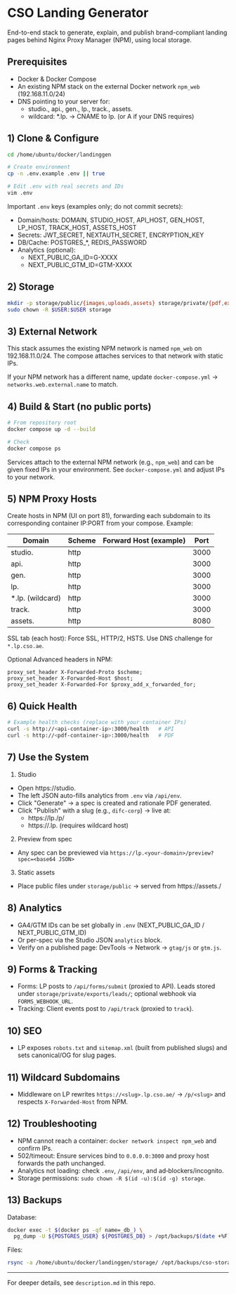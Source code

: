 # CSO Landing Generator

End-to-end stack to generate, explain, and publish brand-compliant landing pages behind Nginx Proxy Manager (NPM), using local storage.

## Prerequisites

- Docker & Docker Compose
- An existing NPM stack on the external Docker network `npm_web` (192.168.11.0/24)
- DNS pointing to your server for:
  - studio.<your-domain>, api.<your-domain>, gen.<your-domain>, lp.<your-domain>, track.<your-domain>, assets.<your-domain>
  - wildcard: *.lp.<your-domain> → CNAME to lp.<your-domain> (or A if your DNS requires)

## 1) Clone & Configure

```bash
cd /home/ubuntu/docker/landinggen

# Create environment
cp -n .env.example .env || true

# Edit .env with real secrets and IDs
vim .env
```

Important `.env` keys (examples only; do not commit secrets):
- Domain/hosts: DOMAIN, STUDIO_HOST, API_HOST, GEN_HOST, LP_HOST, TRACK_HOST, ASSETS_HOST
- Secrets: JWT_SECRET, NEXTAUTH_SECRET, ENCRYPTION_KEY
- DB/Cache: POSTGRES_*, REDIS_PASSWORD
- Analytics (optional):
  - NEXT_PUBLIC_GA_ID=G-XXXX
  - NEXT_PUBLIC_GTM_ID=GTM-XXXX

## 2) Storage

```bash
mkdir -p storage/public/{images,uploads,assets} storage/private/{pdf,exports}
sudo chown -R $USER:$USER storage
```

## 3) External Network

This stack assumes the existing NPM network is named `npm_web` on 192.168.11.0/24. The compose attaches services to that network with static IPs.

If your NPM network has a different name, update `docker-compose.yml` → `networks.web.external.name` to match.

## 4) Build & Start (no public ports)

```bash
# From repository root
docker compose up -d --build

# Check
docker compose ps
```

Services attach to the external NPM network (e.g., `npm_web`) and can be given fixed IPs in your environment. See `docker-compose.yml` and adjust IPs to your network.

## 5) NPM Proxy Hosts

Create hosts in NPM (UI on port 81), forwarding each subdomain to its corresponding container IP:PORT from your compose. Example:

| Domain                        | Scheme | Forward Host (example) | Port |
|-------------------------------|--------|-------------------------|------|
| studio.<your-domain>          | http   | <studio-container-ip>   | 3000 |
| api.<your-domain>             | http   | <api-container-ip>      | 3000 |
| gen.<your-domain>             | http   | <gen-container-ip>      | 3000 |
| lp.<your-domain>              | http   | <lp-container-ip>       | 3000 |
| *.lp.<your-domain> (wildcard) | http   | <lp-container-ip>       | 3000 |
| track.<your-domain>           | http   | <track-container-ip>    | 3000 |
| assets.<your-domain>          | http   | <assets-container-ip>   | 8080 |

SSL tab (each host): Force SSL, HTTP/2, HSTS. Use DNS challenge for `*.lp.cso.ae`.

Optional Advanced headers in NPM:

```
proxy_set_header X-Forwarded-Proto $scheme;
proxy_set_header X-Forwarded-Host $host;
proxy_set_header X-Forwarded-For $proxy_add_x_forwarded_for;
```

## 6) Quick Health

```bash
# Example health checks (replace with your container IPs)
curl -s http://<api-container-ip>:3000/health   # API
curl -s http://<pdf-container-ip>:3000/health   # PDF
```

## 7) Use the System

1) Studio
- Open https://studio.<your-domain>
- The left JSON auto-fills analytics from `.env` via `/api/env`.
- Click "Generate" → a spec is created and rationale PDF generated.
- Click "Publish" with a slug (e.g., `difc-corp`) → live at:
  - https://lp.<your-domain>/p/<slug>
  - https://<slug>.lp.<your-domain> (requires wildcard host)

2) Preview from spec
- Any spec can be previewed via `https://lp.<your-domain>/preview?spec=<base64 JSON>`

3) Static assets
- Place public files under `storage/public` → served from https://assets.<your-domain>/

## 8) Analytics

- GA4/GTM IDs can be set globally in `.env` (NEXT_PUBLIC_GA_ID / NEXT_PUBLIC_GTM_ID)
- Or per-spec via the Studio JSON `analytics` block.
- Verify on a published page: DevTools → Network → `gtag/js` or `gtm.js`.

## 9) Forms & Tracking

- Forms: LP posts to `/api/forms/submit` (proxied to API). Leads stored under `storage/private/exports/leads/`; optional webhook via `FORMS_WEBHOOK_URL`.
- Tracking: Client events post to `/api/track` (proxied to `track`).

## 10) SEO

- LP exposes `robots.txt` and `sitemap.xml` (built from published slugs) and sets canonical/OG for slug pages.

## 11) Wildcard Subdomains

- Middleware on LP rewrites `https://<slug>.lp.cso.ae/` → `/p/<slug>` and respects `X-Forwarded-Host` from NPM.

## 12) Troubleshooting

- NPM cannot reach a container: `docker network inspect npm_web` and confirm IPs.
- 502/timeout: Ensure services bind to `0.0.0.0:3000` and proxy host forwards the path unchanged.
- Analytics not loading: check `.env`, `/api/env`, and ad‑blockers/incognito.
- Storage permissions: `sudo chown -R $(id -u):$(id -g) storage`.

## 13) Backups

Database:
```bash
docker exec -t $(docker ps -qf name=_db_) \
  pg_dump -U ${POSTGRES_USER} ${POSTGRES_DB} > /opt/backups/$(date +%F)-cso.sql
```

Files:
```bash
rsync -a /home/ubuntu/docker/landinggen/storage/ /opt/backups/cso-storage/
```

---

For deeper details, see `description.md` in this repo.
